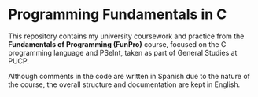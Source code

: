 # Programming Fundamentals in C

This repository contains my university coursework and practice from the **Fundamentals of Programming (FunPro)** course, focused on the C programming language and PSeInt, taken as part of General Studies at PUCP.

Although comments in the code are written in Spanish due to the nature of the course, the overall structure and documentation are kept in English.

